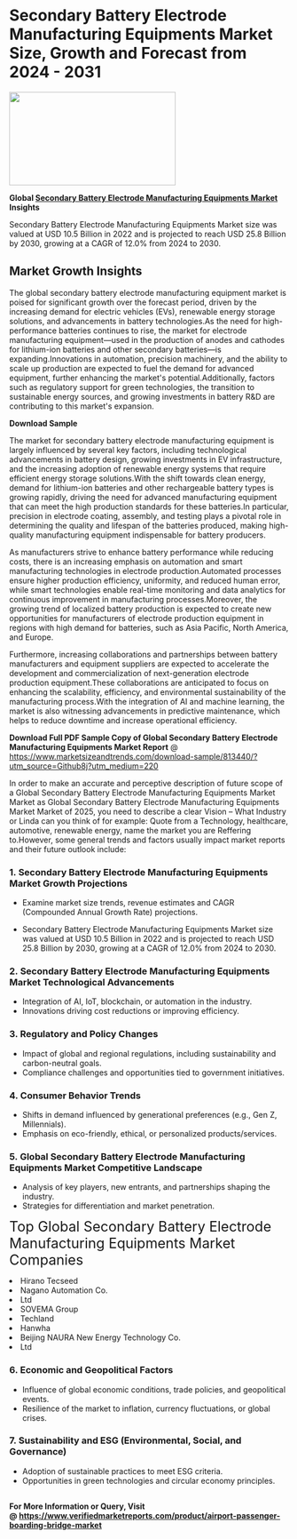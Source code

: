 <H1>Secondary Battery Electrode Manufacturing Equipments Market Size, Growth and Forecast from 2024 - 2031</H1><img class="aligncenter size-medium wp-image-584254" src="https://thirdeyenews.in/wp-content/uploads/2024/09/Global-Market-Research-300x168.jpeg" alt="" width="300" height="168" /><p><strong>Global&nbsp;<a href="https://www.marketsizeandtrends.com/download-sample/813440/?utm_source=Github8j?utm_medium=220">Secondary Battery Electrode Manufacturing Equipments Market</a> Insights</strong></p><p>Secondary Battery Electrode Manufacturing Equipments Market size was valued at USD 10.5 Billion in 2022 and is projected to reach USD 25.8 Billion by 2030, growing at a CAGR of 12.0% from 2024 to 2030.</p><p><h2>Market Growth Insights</h2> <p>The global secondary battery electrode manufacturing equipment market is poised for significant growth over the forecast period, driven by the increasing demand for electric vehicles (EVs), renewable energy storage solutions, and advancements in battery technologies.As the need for high-performance batteries continues to rise, the market for electrode manufacturing equipment—used in the production of anodes and cathodes for lithium-ion batteries and other secondary batteries—is expanding.Innovations in automation, precision machinery, and the ability to scale up production are expected to fuel the demand for advanced equipment, further enhancing the market's potential.Additionally, factors such as regulatory support for green technologies, the transition to sustainable energy sources, and growing investments in battery R&D are contributing to this market's expansion.</p> <p><strong>Download Sample</strong></p> <p>The market for secondary battery electrode manufacturing equipment is largely influenced by several key factors, including technological advancements in battery design, growing investments in EV infrastructure, and the increasing adoption of renewable energy systems that require efficient energy storage solutions.With the shift towards clean energy, demand for lithium-ion batteries and other rechargeable battery types is growing rapidly, driving the need for advanced manufacturing equipment that can meet the high production standards for these batteries.In particular, precision in electrode coating, assembly, and testing plays a pivotal role in determining the quality and lifespan of the batteries produced, making high-quality manufacturing equipment indispensable for battery producers.</p> <p>As manufacturers strive to enhance battery performance while reducing costs, there is an increasing emphasis on automation and smart manufacturing technologies in electrode production.Automated processes ensure higher production efficiency, uniformity, and reduced human error, while smart technologies enable real-time monitoring and data analytics for continuous improvement in manufacturing processes.Moreover, the growing trend of localized battery production is expected to create new opportunities for manufacturers of electrode production equipment in regions with high demand for batteries, such as Asia Pacific, North America, and Europe.</p> <p>Furthermore, increasing collaborations and partnerships between battery manufacturers and equipment suppliers are expected to accelerate the development and commercialization of next-generation electrode production equipment.These collaborations are anticipated to focus on enhancing the scalability, efficiency, and environmental sustainability of the manufacturing process.With the integration of AI and machine learning, the market is also witnessing advancements in predictive maintenance, which helps to reduce downtime and increase operational efficiency.</p> <p><span class=""><strong>Download Full PDF Sample Copy of Global Secondary Battery Electrode Manufacturing Equipments Market Report</strong> @ <a href="https://www.marketsizeandtrends.com/download-sample/813440/?utm_source=Github8j?utm_medium=220" target="_blank">https://www.marketsizeandtrends.com/download-sample/813440/?utm_source=Github8j?utm_medium=220</a></span></p><p>In order to make an accurate and perceptive description of future scope of a Global&nbsp;Secondary Battery Electrode Manufacturing Equipments Market Market as Global&nbsp;Secondary Battery Electrode Manufacturing Equipments Market Market of 2025, you need to describe a clear Vision &ndash; What Industry or Linda can you think of for example: Quote from a Technology, healthcare, automotive, renewable energy, name the market you are Reffering to.However, some general trends and factors usually impact market reports and their future outlook include:</p><h3>1.&nbsp;<strong>Secondary Battery Electrode Manufacturing Equipments Market Growth Projections</strong></h3><ul><li>Examine market size trends, revenue estimates and CAGR (Compounded Annual Growth Rate) projections.</li><li><p>Secondary Battery Electrode Manufacturing Equipments Market size was valued at USD 10.5 Billion in 2022 and is projected to reach USD 25.8 Billion by 2030, growing at a CAGR of 12.0% from 2024 to 2030.</p></li></ul><h3>2.&nbsp;<strong>Secondary Battery Electrode Manufacturing Equipments Market Technological Advancements</strong></h3><ul><li>Integration of AI, IoT, blockchain, or automation in the industry.</li><li>Innovations driving cost reductions or improving efficiency.</li></ul><h3>3.&nbsp;<strong>Regulatory and Policy Changes</strong></h3><ul><li>Impact of global and regional regulations, including sustainability and carbon-neutral goals.</li><li>Compliance challenges and opportunities tied to government initiatives.</li></ul><h3>4.&nbsp;<strong>Consumer Behavior Trends</strong></h3><ul><li>Shifts in demand influenced by generational preferences (e.g., Gen Z, Millennials).</li><li>Emphasis on eco-friendly, ethical, or personalized products/services.</li></ul><h3>5.&nbsp;<strong>Global Secondary Battery Electrode Manufacturing Equipments Market Competitive Landscape</strong></h3><ul><li>Analysis of key players, new entrants, and partnerships shaping the industry.</li><li>Strategies for differentiation and market penetration.</li></ul><p data-pm-slice="1 1 []"><span style="color: inherit; font-family: inherit; font-size: 25px;">Top Global Secondary Battery Electrode Manufacturing Equipments Market Companies</span></p><div class="" data-test-id=""><p><li>Hirano Tecseed</li><li> Nagano Automation Co.</li><li>Ltd</li><li> SOVEMA Group</li><li> Techland</li><li> Hanwha</li><li> Beijing NAURA New Energy Technology Co.</li><li>Ltd</li></p></div><h3>6.&nbsp;<strong>Economic and Geopolitical Factors</strong></h3><ul><li>Influence of global economic conditions, trade policies, and geopolitical events.</li><li>Resilience of the market to inflation, currency fluctuations, or global crises.</li></ul><h3>7.&nbsp;<strong>Sustainability and ESG (Environmental, Social, and Governance)</strong></h3><ul><li>Adoption of sustainable practices to meet ESG criteria.</li><li>Opportunities in green technologies and circular economy principles.</li></ul><h2><strong style="font-size: 14px;">For More Information or Query, Visit @&nbsp;</strong><a style="background-color: #ffffff; font-size: 14px;" href="https://www.marketsizeandtrends.com/report/secondary-battery-electrode-manufacturing-equipments-market/" target="_blank">https://www.verifiedmarketreports.com/product/airport-passenger-boarding-bridge-market</a></h2>